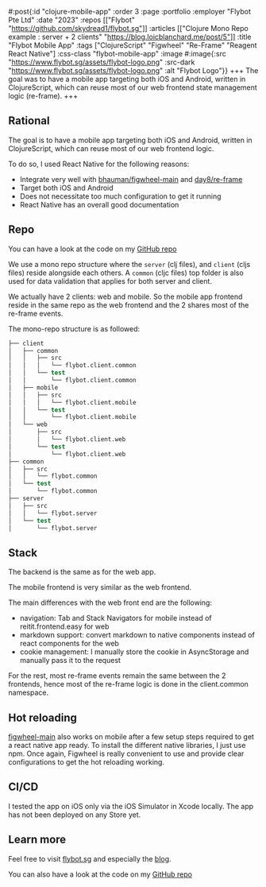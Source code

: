 #:post{:id "clojure-mobile-app"
       :order 3
       :page :portfolio
       :employer "Flybot Pte Ltd" 
       :date "2023"
       :repos [["Flybot" "https://github.com/skydread1/flybot.sg"]]
       :articles [["Clojure Mono Repo example : server + 2 clients" "https://blog.loicblanchard.me/post/5"]]
       :title "Flybot Mobile App"
       :tags ["ClojureScript" "Figwheel" "Re-Frame" "Reagent React Native"]
       :css-class "flybot-mobile-app"
       :image #:image{:src "https://www.flybot.sg/assets/flybot-logo.png"
                      :src-dark "https://www.flybot.sg/assets/flybot-logo.png"
                      :alt "Flybot Logo"}}
+++
The goal was to have a mobile app targeting both iOS and Android, written in ClojureScript, which can reuse most of our web frontend state management logic (re-frame).
+++
## Rational

The goal is to have a mobile app targeting both iOS and Android, written in ClojureScript, which can reuse most of our web frontend logic.

To do so, I used React Native for the following reasons:

- Integrate very well with [bhauman/figwheel-main](https://github.com/bhauman/figwheel-main) and [day8/re-frame](https://github.com/day8/re-frame)
- Target both iOS and Android
- Does not necessitate too much configuration to get it running
- React Native has an overall good documentation

## Repo

You can have a look at the code on my [GitHub repo](https://github.com/skydread1/flybot.sg)

We use a mono repo structure where the `server` (clj files), and `client` (cljs files) reside alongside each others.
A `common` (cljc files) top folder is also used for data validation that applies for both server and client.

We actually have 2 clients: web and mobile.
So the mobile app frontend reside in the same repo as the web frontend and the 2 shares most of the re-frame events.

The mono-repo structure is as followed:

```clojure
├── client
│   ├── common
│   │   ├── src
│   │   │   └── flybot.client.common
│   │   └── test
│   │       └── flybot.client.common
│   ├── mobile
│   │   ├── src
│   │   │   └── flybot.client.mobile
│   │   └── test
│   │       └── flybot.client.mobile
│   └── web
│       ├── src
│       │   └── flybot.client.web
│       └── test
│           └── flybot.client.web
├── common
│   ├── src
│   │   └── flybot.common
│   └── test
│       └── flybot.common
├── server
│   ├── src
│   │   └── flybot.server
│   └── test
│       └── flybot.server
```
## Stack

The backend is the same as for the web app.

The mobile frontend is very similar as the web frontend.

The main differences with the web front end are the following:
- navigation: Tab and Stack Navigators for mobile instead of reitit.frontend.easy for web
- markdown support: convert markdown to native components instead of react components for the web
- cookie management: I manually store the cookie in AsyncStorage and manually pass it to the request

For the rest, most re-frame events remain the same between the 2 frontends, hence most of the re-frame logic is done in the client.common namespace.

## Hot reloading

[figwheel-main](https://github.com/bhauman/figwheel-main) also works on mobile after a few setup steps required to get a react native app ready. To install the different native libraries, I just use npm. Once again, Figwheel is really convenient to use and provide clear configurations to get the hot reloading working.

## CI/CD

I tested the app on iOS only via the iOS Simulator in Xcode locally.
The app has not been deployed on any Store yet.

## Learn more

Feel free to visit [flybot.sg](https://www.flybot.sg/) and especially the [blog](https://www.flybot.sg/blog).

You can also have a look at the code on my [GitHub repo](https://github.com/skydread1/flybot.sg)